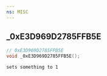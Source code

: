 ```yaml
---
ns: MISC
---
```

## _0xE3D969D2785FFB5E

```c
// 0xE3D969D2785FFB5E
void _0xE3D969D2785FFB5E();
```

```
sets something to 1  
```

